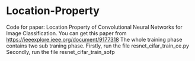 # Location-Property
Code for paper: Location Property of Convolutional Neural Networks for Image Classification. You can get this paper from https://ieeexplore.ieee.org/document/9177318
The whole training phase contains two sub traning phase.
Firstly, run the file resnet_cifar_train_ce.py
Secondly, run the file resnet_cifar_train_sofp
